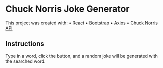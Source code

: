 # Chuck Norris Joke Generator

This project was created with:
• [React](https://github.com/facebook/create-react-app)
• [Bootstrap](https://getbootstrap.com/)
• [Axios](https://www.npmjs.com/package/axios)
• [Chuck Norris API](https://api.chucknorris.io/)

## Instructions

Type in a word, click the button, and a random joke will be generated with the searched word.
